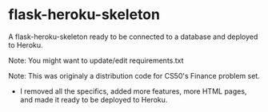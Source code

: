 ﻿# flask-heroku-skeleton
 
A flask-heroku-skeleton ready to be connected to a database and deployed to Heroku.

Note: You might want to update/edit requirements.txt

Note: This was originaly a distribution code for CS50's Finance problem set.

- I removed all the specifics, added more features, more HTML pages, and made it ready to be deployed to Heroku.
